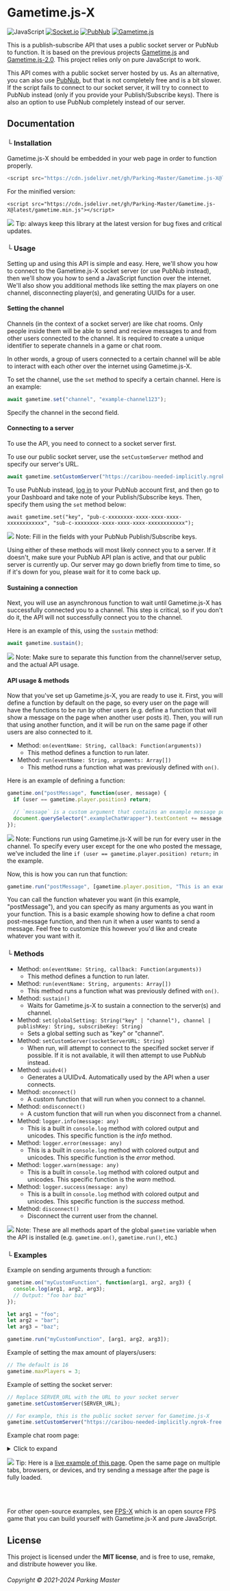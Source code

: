 # Gametime.js-X
![JavaScript](https://shields.io/badge/JavaScript-gray?logo=javascript&style=solid)
[![Socket.io](https://shields.io/badge/Socket.io-gray?logo=socket.io&style=solid)](https://socket.io)
[![PubNub](https://shields.io/badge/PubNub-gray?logo=data:image/png;base64,iVBORw0KGgoAAAANSUhEUgAAABAAAAAQBAMAAADt3eJSAAAAKlBMVEX////WRlvdaHn43eHheYjHAyDOJT7liZfLFC/wvMT77vDaV2r0zdLSNU1GhC5kAAAASElEQVR4AWMgBjAKChk4GrA4MLCmezSICjAKMLAKsEeKhoMZq4MFJRYCGaGhCoJHNwIZNyczCLJHgKQYGAS5UqEMhqlAkjAAACZUCxqGtqNHAAAAAElFTkSuQmCC&style=solid)](https://www.pubnub.com)
[![Gametime.js](https://shields.io/badge/Gametime.js-gray?logo=data:image/png;base64,iVBORw0KGgoAAAANSUhEUgAAABAAAAAQBAMAAADt3eJSAAAAGFBMVEX//////O7/98v/+dv/+NX/+uP/9sP//vZE7si2AAAATklEQVQI12NgwAfYQ1wLwAwhQ2FFsIBiqaEQSIjVwE2FOQDIYBFXUWF0ADOUkgodwFJmaWApdkVGQSETkOoiQ+FkpQKIgWbiUMMLsdkIANG3CtuLxJkXAAAAAElFTkSuQmCC&style=solid)](https://gametime.js.org)

This is a publish-subscribe API that uses a public socket server or PubNub to function. It is based on the previous projects [Gametime.js](https://github.com/Parking-Master/Gametime.js) and [Gametime.js-2.0](https://github.com/Parking-Master/Gametime.js-2.0). This project relies only on pure JavaScript to work.

This API comes with a public socket server hosted by us. As an alternative, you can also use [PubNub](https://www.pubnub.com/), but that is not completely free and is a bit slower. If the script fails to connect to our socket server, it will try to connect to PubNub instead (only if you provide your Publish/Subscribe keys). There is also an option to use PubNub completely instead of our server.

## Documentation
### └ Installation
Gametime.js-X should be embedded in your web page in order to function properly.

```javascript
<script src="https://cdn.jsdelivr.net/gh/Parking-Master/Gametime.js-X@latest/gametime.js"></script>
```

For the minified version:

```
<script src="https://cdn.jsdelivr.net/gh/Parking-Master/Gametime.js-X@latest/gametime.min.js"></script>
```

<img src="icons/lightbulb.svg"> Tip: always keep this library at the latest version for bug fixes and critical updates.

### └ Usage
Setting up and using this API is simple and easy. Here, we'll show you how to connect to the Gametime.js-X socket server (or use PubNub instead), then we'll show you how to send a JavaScript function over the internet. We'll also show you additional methods like setting the max players on one channel, disconnecting player(s), and generating UUIDs for a user.

#### Setting the channel
Channels (in the context of a socket server) are like chat rooms. Only people inside them will be able to send and recieve messages to and from other users connected to the channel. It is required to create a unique identifier to seperate channels in a game or chat room.

In other words, a group of users connected to a certain channel will be able to interact with each other over the internet using Gametime.js-X.

To set the channel, use the `set` method to specify a certain channel. Here is an example:

```javascript
await gametime.set("channel", "example-channel123");
```

Specify the channel in the second field.

#### Connecting to a server
To use the API, you need to connect to a socket server first.

To use our public socket server, use the `setCustomServer` method and specify our server's URL.

```javascript
await gametime.setCustomServer("https://caribou-needed-implicitly.ngrok-free.app");
```

To use PubNub instead, [log in](https://admin.pubnub.com/#/login) to your PubNub account first, and then go to your Dashboard and take note of your Publish/Subscribe keys. Then, specify them using the `set` method below:

```
await gametime.set("key", "pub-c-xxxxxxxx-xxxx-xxxx-xxxx-xxxxxxxxxxxx", "sub-c-xxxxxxxx-xxxx-xxxx-xxxx-xxxxxxxxxxxx");
```

<img src="icons/notebook.svg"> Note: Fill in the fields with your PubNub Publish/Subscribe keys.

Using either of these methods will most likely connect you to a server. If it doesn't, make sure your PubNub API plan is active, and that our public server is currently up. Our server may go down briefly from time to time, so if it's down for you, please wait for it to come back up.

#### Sustaining a connection
Next, you will use an asynchronous function to wait until Gametime.js-X has successfully connected you to a channel. This step is critical, so if you don't do it, the API will not successfully connect you to the channel.

Here is an example of this, using the `sustain` method:

```javascript
await gametime.sustain();
```

<img src="icons/notebook.svg"> Note: Make sure to separate this function from the channel/server setup, and the actual API usage.

#### API usage & methods
Now that you've set up Gametime.js-X, you are ready to use it. First, you will define a function by default on the page, so every user on the page will have the functions to be run by other users (e.g. define a function that will show a message on the page when another user posts it). Then, you will run that using another function, and it will be run on the same page if other users are also connected to it.

- Method: `on(eventName: String, callback: Function(arguments))`
  - This method defines a function to run later.
- Method: `run(eventName: String, arguments: Array[])`
  - This method runs a function what was previously defined with `on()`.

Here is an example of defining a function:

```javascript
gametime.on("postMessage", function(user, message) {
  if (user == gametime.player.position) return;

  // `message` is a custom argument that contains an example message posted by another user.
  document.querySelector(".exampleChatWrapper").textContent += message;
});
```

<img src="icons/notebook.svg"> Note: Functions run using Gametime.js-X will be run for every user in the channel. To specify every user except for the one who posted the message, we've included the line `if (user == gametime.player.position) return;` in the example.

Now, this is how you can run that function:

```javascript
gametime.run("postMessage", [gametime.player.position, "This is an example chat message!"]);
```

You can call the function whatever you want (in this example, "postMessage"), and you can specify as many arguments as you want in your function. This is a basic example showing how to define a chat room post-message function, and then run it when a user wants to send a message. Feel free to customize this however you'd like and create whatever you want with it.

### └ Methods
- Method: `on(eventName: String, callback: Function(arguments))`
  - This method defines a function to run later.
- Method: `run(eventName: String, arguments: Array[])`
  - This method runs a function what was previously defined with `on()`.
- Method: `sustain()`
  - Waits for Gametime.js-X to sustain a connection to the server(s) and channel.
- Method: `set(globalSetting: String("key" | "channel"), channel | publishKey: String, subscribeKey: String)`
  - Sets a global setting such as "key" or "channel".
- Method: `setCustomServer(socketServerURL: String)`
  - When run, will attempt to connect to the specified socket server if possible. If it is not available, it will then attempt to use PubNub instead.
- Method: `uuidv4()`
  - Generates a UUIDv4. Automatically used by the API when a user connects.
- Method: `onconnect()`
  - A custom function that will run when you connect to a channel.
- Method: `ondisconnect()`
  - A custom function that will run when you disconnect from a channel.
- Method: `logger.info(message: any)`
  - This is a built in `console.log` method with colored output and unicodes. This specific function is the _info_ method.
- Method: `logger.error(message: any)`
  - This is a built in `console.log` method with colored output and unicodes. This specific function is the _error_ method.
- Method: `logger.warn(message: any)`
  - This is a built in `console.log` method with colored output and unicodes. This specific function is the _warn_ method.
- Method: `logger.success(message: any)`
  - This is a built in `console.log` method with colored output and unicodes. This specific function is the _success_ method.
- Method: `disconnect()`
  - Disconnect the current user from the channel.

<img src="icons/notebook.svg"> Note: These are all methods apart of the global `gametime` variable when the API is installed (e.g. `gametime.on()`, `gametime.run()`, etc.)

### └ Examples
Example on sending arguments through a function:

```javascript
gametime.on("myCustomFunction", function(arg1, arg2, arg3) {
  console.log(arg1, arg2, arg3);
  // Output: "foo bar baz"
});

let arg1 = "foo";
let arg2 = "bar";
let arg3 = "baz";

gametime.run("myCustomFunction", [arg1, arg2, arg3]);
```

Example of setting the max amount of players/users:

```javascript
// The default is 16
gametime.maxPlayers = 3;
```
Example of setting the socket server:


```javascript
// Replace SERVER_URL with the URL to your socket server
gametime.setCustomServer(SERVER_URL);

// For example, this is the public socket server for Gametime.js-X
gametime.setCustomServer("https://caribou-needed-implicitly.ngrok-free.app");
```

Example chat room page:

<details>
  <summary>Click to expand</summary>

```html
<!DOCTYPE html>
<html>
  <head>
    <title>Gametime.js-X chat room</title>
    <link rel="stylesheet" href="https://cdn.jsdelivr.net/gh/Parking-Master/Gametime.js-X@latest/example_chat.css">
    <script src="https://cdn.jsdelivr.net/gh/Parking-Master/Gametime.js-X@latest/gametime.js"></script>
  </head>
  <body>
    <div id="loading">Loading chat...</div>
    <ul id="messages"></ul>
    <form id="form">
      <input id="input" placeholder="Type your message here...">
      <button class="send">Send</button>
      <button class="disconnect">Disconnect</button>
    </form>
    <script>
      (async () => {
        // We'll try to connect to a Gametime.js-X socket server, but will use PubNub instead if it is not available
        await gametime.setCustomServer("https://caribou-needed-implicitly.ngrok-free.app");
        await gametime.set("channel", "my-chat-room1234");
        // You don't need to set your PubNub keys, though it is an alternative in case the public server doesn't work
        await gametime.set("key", "pub-c-xxxxxxxx-xxxx-xxxx-xxxx-xxxxxxxxxxxx", "sub-c-xxxxxxxx-xxxx-xxxx-xxxx-xxxxxxxxxxxx");
        await gametime.sustain();

        document.querySelector("#loading").remove();

        gametime.on("postChatMessage", function(message) {
          let item = document.createElement("li");
          item.textContent = message;
          messages.appendChild(item);
          window.scrollTo(0, document.body.scrollHeight);
          let chatHistory = localStorage["history"];
          let noBug = chatHistory === "" ? "" : ",";
          localStorage.setItem("history", (chatHistory + noBug + encodeURIComponent(message)).split(",").toString());
        });

        let messages = document.querySelector("#messages");
        let form = document.querySelector("#form");
        let input = document.querySelector("#input");

        if (!localStorage["history"]) {
          localStorage.setItem("history", "");
        } else {
          for (var i = 0; i < localStorage["history"].split(",").length; i++) {
            var item = document.createElement("li");
            item.textContent = decodeURIComponent(localStorage["history"].split(",")[i]);
            messages.appendChild(item);
            window.scrollTo(0, document.body.scrollHeight);
          }
        }

        form.onsubmit = function(event) {
          event.preventDefault();
          if (input.value) {
            gametime.run("postChatMessage", [input.value]);
            input.value = "";
          }
        };

        document.querySelector(".disconnect").onclick = function(event) {
          event.preventDefault();
          gametime.disconnect();
        };
      })();
    </script>
  </body>
</html>
```

</details>

<img src="icons/lightbulb.svg"> Tip: Here is a [live example of this page](https://parking-master.github.io/Gametime.js-X/example_chat.html). Open the same page on multiple tabs, browsers, or devices, and try sending a message after the page is fully loaded.

<br>
<br>

For other open-source examples, see [FPS-X](https://github.com/Parking-Master/FPS-X) which is an open source FPS game that you can build yourself with Gametime.js-X and pure JavaScript.

## License
This project is licensed under the __MIT license__, and is free to use, remake, and distribute however you like.

###### Copyright &copy; 2021-2024 Parking Master
